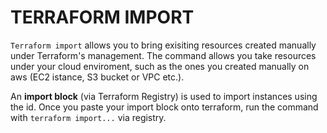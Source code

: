 # **TERRAFORM IMPORT**

`Terraform import` allows you to bring exisiting resources created manually under Terraform's management. The command allows you take resources under your cloud enviroment, such as the ones you created manually on aws (EC2 istance, S3 bucket or VPC etc.).

An **import block** (via Terraform Registry) is used to import instances using the id. Once you paste your import block onto terraform, run the command with `terraform import...` via registry.



